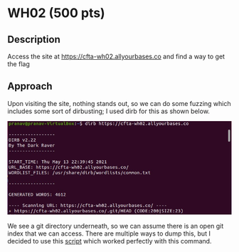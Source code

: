 # WH02 (500 pts)

## Description
Access the site at https://cfta-wh02.allyourbases.co and find a way to get the flag

## Approach
Upon visiting the site, nothing stands out, so we can do some fuzzing which includes some sort of dirbusting; I used dirb for this as shown below.

![](dirb.jpg)

We see a git directory underneath, so we can assume there is an open git index that we can access. There are multiple ways to dump this, but I decided to use this [script](https://github.com/internetwache/GitTools) which worked perfectly with this command.
